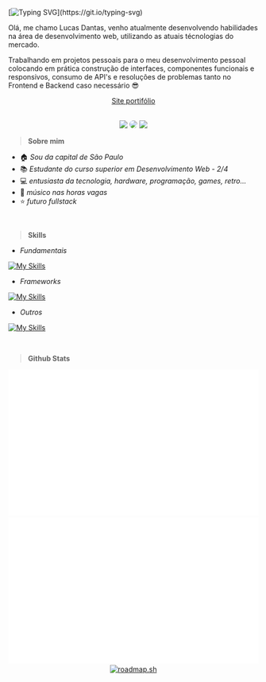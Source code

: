 
[![Typing SVG](https://readme-typing-svg.demolab.com?font=Fira+Code&weight=600&duration=4000&pause=500&background=FF00F100&vCenter=true&random=true&width=435&lines=Ol%C3%A1+mundo!;Lucas+Dantas%2C+Desenvolvedor+Web!)](https://git.io/typing-svg)

Olá, me chamo Lucas Dantas, venho atualmente desenvolvendo habilidades na área de desenvolvimento web, utilizando as atuais técnologias do mercado. 

Trabalhando em projetos pessoais para o meu desenvolvimento pessoal colocando em prática construção de interfaces, componentes funcionais e responsivos, consumo de API's e resoluções de problemas tanto no Frontend e Backend caso necessário :sunglasses:

<div align="center">
  
[Site portifólio](http://dantsdev.vercel.app)

</div>

<br>

<div align="center"> 
<a href = "mailto:dants.dev@gmail.com"><img src="https://img.shields.io/badge/-Gmail-%23333?style=for-the-badge&logo=gmail&logoColor=white" target="_blank"></a>
<a href="https://www.linkedin.com/in/dantsc/" target="_blank"><img src="https://img.shields.io/badge/-LinkedIn-%230077B5?style=for-the-badge&logo=linkedin&logoColor=white" style="border-radius: 30px" target="_blank"></a>
<a href="https://discord.com/users/432259058561449985" target="_blank"><img src="https://img.shields.io/badge/Discord-7289DA?style=for-the-badge&logo=discord&logoColor=white" target="_blank"></a>
</div>

> **Sobre mim**

- :house: *Sou da capital de São Paulo*
- :books: *Estudante do curso superior em Desenvolvimento Web - 2/4*
- :computer: *entusiasta da tecnologia, hardware, programação, games, retro...*
- :guitar: *músico nas horas vagas*
- :star: *futuro fullstack*

<br>

> **Skills**

<div>

- *Fundamentais*

[![My Skills](https://skillicons.dev/icons?i=html,css,javascript,typescript,git)](https://skillicons.dev)

- *Frameworks*

[![My Skills](https://skillicons.dev/icons?i=express,angular,react,astro)](https://skillicons.dev)

- *Outros*

[![My Skills](https://skillicons.dev/icons?i=vscode,linux,bootstrap,tailwind,figma)](https://skillicons.dev)

</div>

<br>

> **Github Stats**

<div align="center">
  
![](https://raw.githubusercontent.com/ldantsc/github-stats/master/generated/overview.svg#gh-dark-mode-only) ![](https://raw.githubusercontent.com/ldantsc/github-stats/master/generated/languages.svg#gh-dark-mode-only) [![roadmap.sh](https://api.roadmap.sh/v1-badge/wide/64f63e3e5ce9f4ca588f1e3a?variant=dark&roadmaps=angular%2Cjavascript%2Cfrontend%2Ctypescript)](https://roadmap.sh)
</div>
  
</div>
